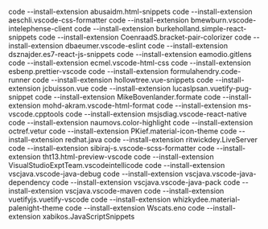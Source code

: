code --install-extension abusaidm.html-snippets code --install-extension aeschli.vscode-css-formatter
code --install-extension bmewburn.vscode-intelephense-client code --install-extension burkeholland.simple-react-snippets code --install-extension CoenraadS.bracket-pair-colorizer
code --install-extension dbaeumer.vscode-eslint code --install-extension dsznajder.es7-react-js-snippets
code --install-extension eamodio.gitlens code --install-extension ecmel.vscode-html-css code --install-extension esbenp.prettier-vscode code --install-extension formulahendry.code-runner code --install-extension hollowtree.vue-snippets code --install-extension jcbuisson.vue code --install-extension lucaslpsan.vuetify-pug-snippet
code --install-extension MikeBovenlander.formate code --install-extension mohd-akram.vscode-html-format
code --install-extension ms-vscode.cpptools code --install-extension msjsdiag.vscode-react-native code --install-extension naumovs.color-highlight code --install-extension octref.vetur code --install-extension PKief.material-icon-theme code --install-extension redhat.java code --install-extension ritwickdey.LiveServer code --install-extension sibiraj-s.vscode-scss-formatter code --install-extension tht13.html-preview-vscode code --install-extension VisualStudioExptTeam.vscodeintellicode code --install-extension vscjava.vscode-java-debug code --install-extension vscjava.vscode-java-dependency code --install-extension vscjava.vscode-java-pack code --install-extension vscjava.vscode-maven code --install-extension vuetifyjs.vuetify-vscode code --install-extension whizkydee.material-palenight-theme code --install-extension Wscats.eno code --install-extension xabikos.JavaScriptSnippets
